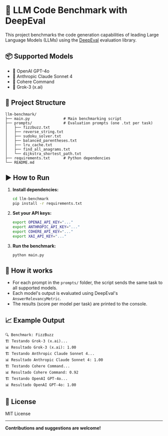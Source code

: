 <p align="center">
  <h1>🧪 LLM Code Benchmark with DeepEval</h1>
</p>

This project benchmarks the code generation capabilities of leading Large Language Models (LLMs) using the [DeepEval](https://github.com/confident-ai/deepeval) evaluation library.

## 📦 Supported Models

- 🧠 OpenAI GPT-4o
- 🤖 Anthropic Claude Sonnet 4
- 🦙 Cohere Command
- 🚀 Grok-3 (x.ai)

## 📂 Project Structure

```
llm-benchmark/
├── main.py               # Main benchmarking script
├── prompts/              # Evaluation prompts (one .txt per task)
│   ├── fizzbuzz.txt
│   ├── reverse_string.txt
│   ├── sudoku_solver.txt
│   ├── balanced_parentheses.txt
│   ├── lru_cache.txt
│   ├── find_all_anagrams.txt
│   └── dijkstra_shortest_path.txt
├── requirements.txt      # Python dependencies
└── README.md
```

## ▶️ How to Run

1. **Install dependencies:**
    ```bash
    cd llm-benchmark
    pip install -r requirements.txt
    ```

2. **Set your API keys:**
    ```bash
    export OPENAI_API_KEY="..."
    export ANTHROPIC_API_KEY="..."
    export COHERE_API_KEY="..."
    export XAI_API_KEY="..."
    ```

3. **Run the benchmark:**
    ```bash
    python main.py
    ```

## 📝 How it works

- For each prompt in the `prompts/` folder, the script sends the same task to all supported models.
- Each model's output is evaluated using DeepEval's `AnswerRelevancyMetric`.
- The results (score per model per task) are printed to the console.

## 📈 Example Output

```
🔍 Benchmark: FizzBuzz
🏗️ Testando Grok-3 (x.ai)...
📊 Resultado Grok-3 (x.ai): 1.00
🏗️ Testando Anthropic Claude Sonnet 4...
📊 Resultado Anthropic Claude Sonnet 4: 1.00
🏗️ Testando Cohere Command...
📊 Resultado Cohere Command: 0.92
🏗️ Testando OpenAI GPT-4o...
📊 Resultado OpenAI GPT-4o: 1.00
```

## 📜 License

MIT License

---

**Contributions and suggestions are welcome!**
